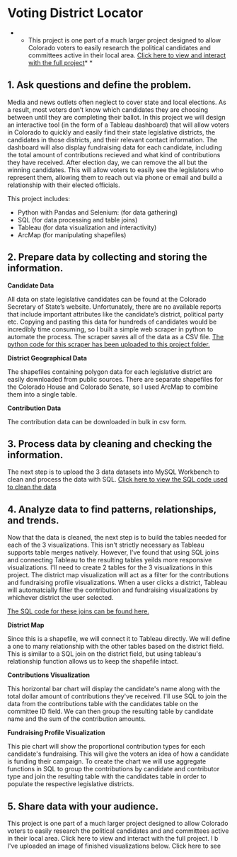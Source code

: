 # Voting District Locator

* * This project is one part of a much larger project designed to allow Colorado voters to easily research the political candidates and committees active in their local area. [Click here to view and interact with the full project](https://public.tableau.com/app/profile/jon.biggerstaff/viz/ColoradoPoliticalSpendingTracker/DistrictDash)* *


## **1. Ask questions and define the problem.**

Media and news outlets often neglect to cover state and local elections. As a result, most voters don’t know which candidates they are choosing between until they are completing their ballot. In this project we will design an interactive tool (in the form of a Tableau dashboard) that will allow voters in Colorado to quickly and easily find their state legislative districts, the candidates in those districts, and their relevant contact information. The dashboard will also display fundraising data for each candidate, including the total amount of contributions recieved and what kind of contributions they have received. After election day, we can remove the all but the winning candidates.  This will allow voters to easily see the legislators who represent them, allowing them to reach out via phone or email and build a relationship with their elected officials.

This project includes:

- Python with Pandas and Selenium: (for data gathering)
- SQL (for data processing and table joins)
- Tableau (for data visualization and interactivity)
- ArcMap (for manipulating shapefiles)

## **2. Prepare data by collecting and storing the information.**

**Candidate Data**

All data on state legislative candidates can be found at the Colorado Secretary of State’s website. Unfortunately, there are no available reports that include important attributes like the candidate’s district, political party etc. Copying and pasting this data for hundreds of candidates would be incredibly time consuming, so I built a simple web scraper in python to automate the process. The scraper saves all of the data as a CSV file. [The python code for this scraper has been uploaded to this project folder.](https://github.com/jonbig/Data_Science_Portfolio/blob/main/data_visualization_projects/voting_district_locater/candidate_data_scraper.py)

**District Geographical Data**

The shapefiles containing polygon data for each legislative district are easily downloaded from public sources. There are separate shapefiles for the Colorado House and Colorado Senate, so I used ArcMap to combine them into a single table.

**Contribution Data**

The contribution data can be downloaded in bulk in csv form. 

## **3. Process data by cleaning and checking the information.**

The next step is to upload the 3 data datasets into MySQL Workbench to clean and process the data with SQL. [Click here to view the SQL code used to clean the data](https://github.com/jonbig/Data_Science_Portfolio/blob/main/data_visualization_projects/voting_district_locater/candidate_data_cleaning.sql)

## **4. Analyze data to find patterns, relationships, and trends.**

Now that the data is cleaned, the next step is to build the tables needed for each of the 3 visualizations. This isn't strictly necessary as Tableau supports table merges natively. However, I've found that using SQL joins and connecting Tableau to the resulting tables yeilds more responsive visualizations. I'll need to create 2 tables for the 3 visualizations in this project. The district map visualization will act as a filter for the contributions and fundraising profile visualizations. When a user clicks a district, Tableau will automatcially filter the contribution and fundraising visualizations by whichever district the user selected. 

[The SQL code for these joins can be found here.](https://github.com/jonbig/Data_Science_Portfolio/blob/main/data_visualization_projects/voting_district_locater/voting_district_sql.sql)

**District Map**

Since this is a shapefile, we will connect it to Tableau directly. We will define a one to many relationship with the other tables based on the district field. This is similar to a SQL join on the district field, but using tableau's relationship function allows us to keep the shapefile intact. 

**Contributions Visualization**

This horizontal bar chart will display the candidate's name along with the total dollar amount of contributions they've received. I'll use SQL to join the data from the contributions table with the candidates table on the committee ID field. We can then group the resulting table by candidate name and the sum of the contribution amounts. 

**Fundraising Profile Visualization**

This pie chart will show the proportional contribution types for each candidate's fundraising. This will give the voters an idea of how a candidate is funding their campaign. To create the chart we will use aggregate functions in SQL to group the contributions by candidate and contributor type and join the resulting table with the candidates table in order to populate the respective legislative districts.


## **5. Share data with your audience.**

This project is one part of a much larger project designed to allow Colorado voters to easily research the political candidates and and committees active in their local area. Click here to view and interact with the full project.
I b I've uploaded an image of finished visualizations below. Click here to see 

